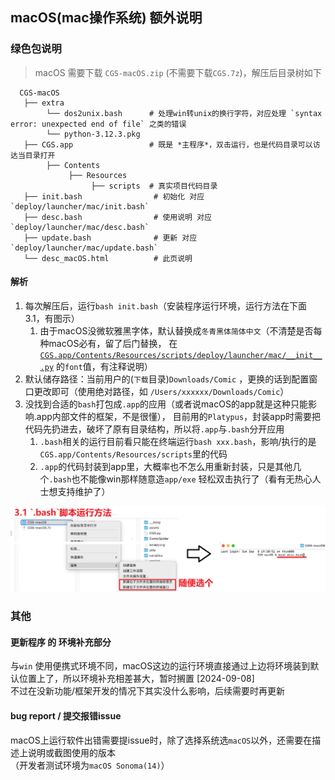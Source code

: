 ## macOS(mac操作系统) 额外说明

### 绿色包说明

> macOS 需要下载 `CGS-macOS.zip` (不需要下载`CGS.7z`)，解压后目录树如下

```shell
  CGS-macOS
   ├── extra
        └── dos2unix.bash      # 处理win转unix的换行字符，对应处理 `syntax error: unexpected end of file` 之类的错误
        └── python-3.12.3.pkg 
   ├── CGS.app                 # 既是 *主程序*，双击运行，也是代码目录可以访达当目录打开
        ├── Contents
             ├── Resources
                  ├── scripts  # 真实项目代码目录
   ├── init.bash                # 初始化 对应`deploy/launcher/mac/init.bash`
   ├── desc.bash                # 使用说明 对应`deploy/launcher/mac/desc.bash`
   ├── update.bash              # 更新 对应`deploy/launcher/mac/update.bash`
   └── desc_macOS.html          # 此页说明
```

#### 解析

1. 每次解压后，运行`bash init.bash`（安装程序运行环境，运行方法在下面 3.1，有图示）
   1. 由于macOS没微软雅黑字体，默认替换成`冬青黑体简体中文`（不清楚是否每种macOS必有，留了后门替换，
      在 [`CGS.app/Contents/Resources/scripts/deploy/launcher/mac/__init__.py`](./__init__.py) 的`font`值，有注释说明）
2. 默认储存路径：当前用户的(`下载`目录)`Downloads/Comic`
   ，更换的话到配置窗口更改即可（使用绝对路径，如 `/Users/xxxxxx/Downloads/Comic`）
3. 没找到合适的`bash`打包成`.app`的应用（或者说macOS的app就是这种只能影响.app内部文件的框架，不是很懂），
   目前用的`Platypus`，封装app时需要把代码先扔进去，破坏了原有目录结构，所以将`.app`与`.bash`分开应用
   1. `.bash`相关的运行目前看只能在终端运行`bash xxx.bash`，影响/执行的是`CGS.app/Contents/Resources/scripts`里的代码
   2. `.app`的代码封装到app里，大概率也不怎么用重新封装，只是其他几个`.bash`也不能像win那样随意造`app/exe`
       轻松双击执行了（看有无热心人士想支持维护了）

![](../../../assets/macOS-run-bash.png)

### 其他

#### 更新程序 的 环境补充部分

与`win`
使用便携式环境不同，macOS这边的运行环境直接通过上边将环境装到默认位置上了，所以环境补充相差甚大，暂时搁置 [2024-09-08] <br>
不过在没新功能/框架开发的情况下其实没什么影响，后续需要时再更新

#### bug report / 提交报错issue

macOS上运行软件出错需要提issue时，除了选择系统选`macOS`以外，还需要在描述上说明或截图使用的版本 <br>
（开发者测试环境为`macOS Sonoma(14)`）
